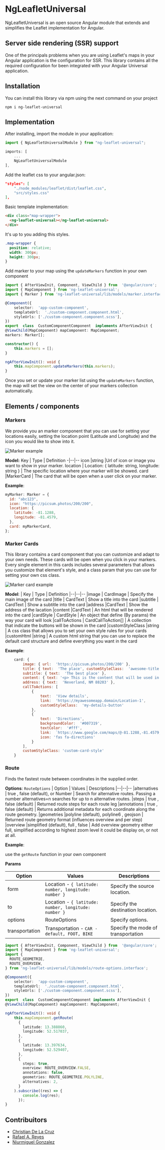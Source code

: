 # NgLeafletUniversal

NgLeafletUniversal is an open source Angular module that extends and simplifies the Leaflet implementation for Angular.

## Server side rendering (SSR) support

One of the principals problems when you are using Leaflet's maps in your Angular application is the configuration for SSR.
This library contains all the required configuration for been integrated with your Angular Universal application.

## Installation

You can install this library via npm using the next command on your project

    npm i ng-leaflet-universal

## Implementation

After installing, import the module in your application:

```typescript
import { NgLeafletUniversalModule } from "ng-leaflet-universal";
```

```typescript
imports: [
	...
	NgLeafletUniversalModule
],
```

Add the leaflet css to your angular.json:

```json
"styles": [
	"./node_modules/leaflet/dist/leaflet.css",
	"src/styles.css"
],
```

Basic template implementation:

```html
<div class="map-wrapper">
  <ng-leaflet-universal></ng-leaflet-universal>
</div>
```

It's up to you adding this styles.

```css
.map-wrapper {
  position: relative;
  width: 300px;
  height: 300px;
}
```

Add marker to your map using the `updateMarkers` function in your own component

```typescript
import { AfterViewInit, Component, ViewChild } from  '@angular/core';
import { MapComponent } from 'ng-leaflet-universal';
import { Marker } from 'ng-leaflet-universal/lib/models/marker.interface';

@Component({
	selector:  'app-custom-component',
	templateUrl:  './custom-component.component.html',
	styleUrls: ['./custom-component.component.scss'],
})
export  class  CustomComponentComponent  implements AfterViewInit {
@ViewChild(MapComponent) mapComponent: MapComponent;
markers: Marker[];

constructor() {
	this.markers = [];
}

ngAfterViewInit(): void {
	this.mapComponent.updateMarkers(this.markers);
}
```

Once you set or update your marker list using the `updateMarkers` function, the map will set the view on the center of your markers collection automatically.

## Elements / components

### Markers

We provide you an marker component that you can use for setting your locations easily, setting the location point (Latitude and Longitude) and the icon you would like to show into it.

![Marker example](./src/lib/assets/images/marker.png)

**Model:**
Key | Type | Definition
-|--|--
icon |string |Url of icon or image you want to show in your marker.
location | Location: { latitude: string, longitude: string } | The specific location where your marker will be showed.
card |MarkerCard | The card that will be open when a user click on your marker.

**Example**:

```javascript
myMarker: Marker = {
  id: "abc123",
  icon: "https://picsum.photos/200/200",
  location: {
    latitude: -81.1288,
    longitude: -81.4579,
  },
  card: myMarkerCard,
};
```

### Marker Cards

This library contains a card component that you can customize and adapt to your own needs. These cards will be open when you click in your markers. Every single element in this cards includes several parameters that allows you customize that element's style, and a class param that you can use for setting your own css class.

![Marker card example](./src/lib/assets/images/card.png)

**Model**:
| Key | Type | Definition
|--|--|--
|image | CardImage | Specify the main image of the card
|title | CardText | Show a title into the card
|subtitle | CardText | Show a subtitle into the card
|address |CardText | Show the address of the lacation
|content |CardText | An html that will be rendered into the card
|cardStyle | CardStyle | An object that define (By params) the way your card will look
|callToActions | CardCallToAction[] | A collection that indicate the buttons will be shown in the card
|customStyleClass |string | A css class that allows you to set your own style rules for your cards
|customHtml |string | A custom html string that you can use to replace the default card structure and define everything you want in the card

**Example**:

```javascript
    card: {
	    image: { url:  'https://picsum.photos/200/200' },
	    title: { text:  'The place', customStyleClass:  'awesome-title' },
	    subtitle: { text:  'The best place' },
	    content: { text: '<p> This is the content that will be used in the <b> card </b> </p>' },
	    address: { text:  'Neverland, NM 88203' },
	    callToActions: [
		    {
			    text:  'View details',
			    link:  'https://myawesomeapp.domain/Location-1',
			    customStyleClass:  'my-details-button'
		    },
		    {
			    text:  'Directions',
			    backgroundColor:  '#007319',
			    textColor:  '#fff',
			    link:  `https://www.google.com/maps/@-81.1288,-81.4579,18.13z`,
			    icon: 'fas fa-directions'
		    }
	    ],
	    customStyleClass: 'custom-card-style'
    }
```

### Route

Finds the fastest route between coordinates in the supplied order.

**Options**: `RouteOptions`
| Option | Values | Descriptions
|--|--|--
|alternatives | true , false (default), or Number | Search for alternative routes. Passing a number alternatives=n searches for up to n alternative routes.
|steps | true , false (default) | Returned route steps for each route leg
|annotations | true , false (default) | Returns additional metadata for each coordinate along the route geometry.
|geometries |polyline (default), polyline6 , geojson | Returned route geometry format (influences overview and per step)
|overview |simplified (default), full , false | Add overview geometry either full, simplified according to highest zoom level it could be display on, or not at all.

**Example**:

use the `getRoute` function in your own component

**Params**

| Option         | Values                                               | Descriptions                       |
| -------------- | ---------------------------------------------------- | ---------------------------------- |
| form           | Location - `{ latitude: number, longitude: number }` | Specify the source location.       |
| to             | Location - `{ latitude: number, longitude: number }` | Specify the destination location.  |
| options        | RouteOptions                                         | Specify options.                   |
| transportation | Transportation - `CAR - default, FOOT, BIKE`         | Specify the mode of transportation |

```typescript
import { AfterViewInit, Component, ViewChild } from  '@angular/core';
import { MapComponent } from 'ng-leaflet-universal';
import {
  ROUTE_GEOMETRIE,
  ROUTE_OVERVIEW,
} from 'ng-leaflet-universal/lib/models/route-options.interface';

@Component({
	selector:  'app-custom-component',
	templateUrl:  './custom-component.component.html',
	styleUrls: ['./custom-component.component.scss'],
})
export  class  CustomComponentComponent implements AfterViewInit {
@ViewChild(MapComponent) mapComponent: MapComponent;

ngAfterViewInit(): void {
	this.mapComponent.getRoute(
      {
        latitude: 13.388860,
        longitude: 52.517037,
      },
      {
        latitude: 13.397634,
        longitude: 52.529407,
      },
      {
        steps: true,
        overview: ROUTE_OVERVIEW.FALSE,
        annotations: false,
        geometries: ROUTE_GEOMETRIE.POLYLINE,
        alternatives: 2,
      }
    ).subscribe((res) => {
        console.log(res);
      });
}
```

## Contribuitors

- [Christian De La Cruz](https://github.com/DevCriss)
- [Rafael A. Reyes](https://github.com/rareyesrd)
- [Niurmiguel Gonzalez](https://github.com/Niurmiguel)
